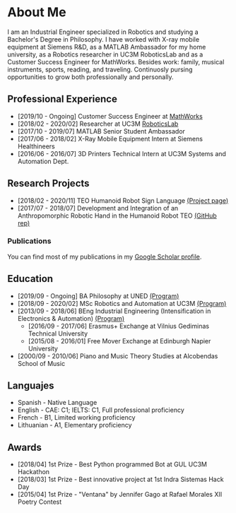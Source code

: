 # About Me

I am an Industrial Engineer specialized in Robotics and studying a Bachelor's Degree in Philosophy. I have worked with X-ray mobile equipment at Siemens R&D, as a MATLAB Ambassador for my home university, as a Robotics researcher in UC3M RoboticsLab and as a Customer Success Engineer for MathWorks. Besides work: family, musical instruments, sports, reading, and traveling. Continuosly pursing opportunities to grow both professionally and personally.


## Professional Experience

* [2019/10 - Ongoing] Customer Success Engineer at [MathWorks](https://es.mathworks.com/)
* [2018/02 - 2020/02] Researcher at UC3M [RoboticsLab](http://roboticslab.uc3m.es/roboticslab/)
* [2017/10 - 2019/07] MATLAB Senior Student Ambassador
* [2017/06 - 2018/02] X-Ray Mobile Equipment Intern at Siemens Healthineers
* [2016/06 - 2016/07] 3D Printers Technical Intern at UC3M Systems and Automation Dept.

## Research Projects
* [2018/02 - 2020/11] TEO Humanoid Robot Sign Language [(Project page)](http://roboticslab.uc3m.es/roboticslab/robottypeandapp/robot-sign-language)
* [2017/07 - 2018/07] Development and Integration of an Anthropomorphic Robotic Hand in the Humanoid Robot TEO [(GitHub rep)](https://github.com/roboticslab-uc3m/Dextra)

### Publications

You can find most of my publications in my [Google Scholar profile](https://scholar.google.es/citations?user=8wrwg4sAAAAJ&hl=es&authuser=1).


## Education

* [2019/09 - Ongoing] BA Philosophy at UNED [(Program)](http://portal.uned.es/portal/page?_pageid=93,71398199&_dad=portal&_schema=PORTAL&idTitulacion=7001)
* [2018/09 - 2020/02] MSc Robotics and Automation at UC3M [(Program)](https://www.uc3m.es/master/robotics#curriculum)
* [2013/09 - 2018/06] BEng Industrial Engineering (Intensification in Electronics & Automation) [(Program)](https://www.uc3m.es/bachelor-degree/industrial-technologies#program_previousprogram)
  *  [2016/09 - 2017/06] Erasmus+ Exchange at Vilnius Gediminas Technical University
  *  [2015/08 - 2016/01] Free Mover Exchange at Edinburgh Napier University
* [2000/09 - 2010/06] Piano and Music Theory Studies at Alcobendas School of Music

## Languajes
* Spanish - Native Language
* English - CAE: C1; IELTS: C1, Full professional proficiency
* French - B1, Limited working proficiency
* Lithuanian - A1, Elementary proficiency

## Awards
* [2018/04] 1st Prize - Best Python programmed Bot at GUL UC3M Hackathon
* [2018/03] 1st Prize - Best innovative project at 1st Indra Sistemas Hack Day
* [2015/04] 1st Prize - "Ventana" by Jennifer Gago at Rafael Morales XII Poetry Contest
